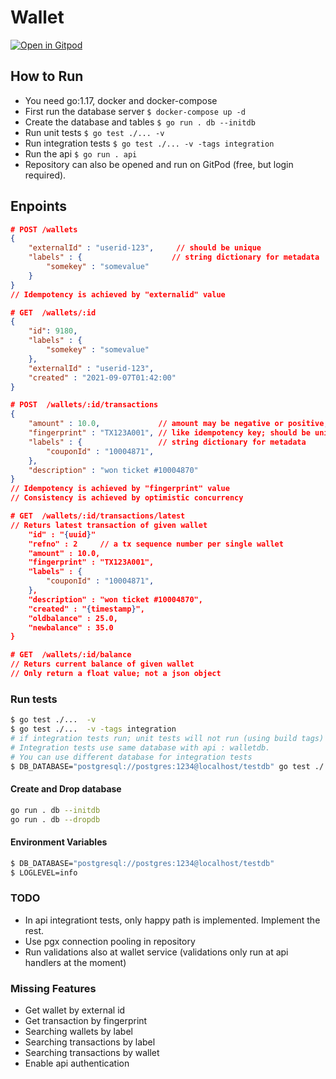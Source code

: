 # Wallet
[![Open in Gitpod](https://gitpod.io/button/open-in-gitpod.svg)](https://gitpod.io/#https://github.com/polarbit/bluelabs-wallet)


## How to Run
- You need go:1.17, docker and docker-compose
- First run the database server     `$ docker-compose up -d`
- Create the database and tables    `$ go run . db --initdb`
- Run unit tests                    `$ go test ./... -v`
- Run integration tests             `$ go test ./... -v -tags integration`
- Run the api                       `$ go run . api`   
- Repository can also be opened and run on GitPod (free, but login required).

## Enpoints

```json
# POST /wallets
{
    "externalId" : "userid-123",     // should be unique
    "labels" : {                    // string dictionary for metadata
        "somekey" : "somevalue"
    }
}
// Idempotency is achieved by "externalid" value
```

```json
# GET  /wallets/:id
{
    "id": 9180,
    "labels" : {
        "somekey" : "somevalue"
    },
    "externalId" : "userid-123",
    "created" : "2021-09-07T01:42:00"
}
``` 

```json
# POST  /wallets/:id/transactions  
{
    "amount" : 10.0,             // amount may be negative or positive,
    "fingerprint" : "TX123A001", // like idempotency key; should be unique
    "labels" : {                 // string dictionary for metadata
        "couponId" : "10004871", 
    },
    "description" : "won ticket #10004870"
}
// Idempotency is achieved by "fingerprint" value
// Consistency is achieved by optimistic concurrency
```
                                    
```json
# GET  /wallets/:id/transactions/latest
// Returs latest transaction of given wallet
    "id" : "{uuid}"
    "refno" : 2     // a tx sequence number per single wallet
    "amount" : 10.0,             
    "fingerprint" : "TX123A001",
    "labels" : {                 
        "couponId" : "10004871", 
    },
    "description" : "won ticket #10004870",
    "created" : "{timestamp}",
    "oldbalance" : 25.0,
    "newbalance" : 35.0
}
```

```json
# GET  /wallets/:id/balance 
// Returs current balance of given wallet
// Only return a float value; not a json object
``` 

### Run tests
```bash
$ go test ./...  -v
$ go test ./...  -v -tags integration
# if integration tests run; unit tests will not run (using build tags)
# Integration tests use same database with api : walletdb.
# You can use different database for integration tests
$ DB_DATABASE="postgresql://postgres:1234@localhost/testdb" go test ./... -v -tags integration
```

#### Create and Drop database
```bash
go run . db --initdb
go run . db --dropdb
```

#### Environment Variables
```bash
$ DB_DATABASE="postgresql://postgres:1234@localhost/testdb"
$ LOGLEVEL=info
```

### TODO
- In api integrationt tests, only happy path is implemented. Implement the rest.
- Use pgx connection pooling in repository
- Run validations also at wallet service (validations only run at api handlers at the moment) 

### Missing Features
- Get wallet by external id
- Get transaction by fingerprint
- Searching wallets by label
- Searching transactions by label
- Searching transactions by wallet
- Enable api authentication